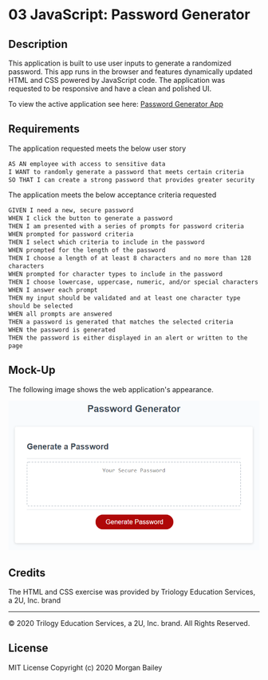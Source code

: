 # 03 JavaScript: Password Generator

## Description

This application is built to use user inputs to generate a randomized password. This app runs in the browser and features dynamically updated HTML and CSS powered by JavaScript code. The application was requested to be responsive and have a clean and polished UI. 

To view the active application see here:
[Password Generator App](https://morgan-b.github.io/passwordgenerator/)


## Requirements

The application requested meets the below user story
```
AS AN employee with access to sensitive data
I WANT to randomly generate a password that meets certain criteria
SO THAT I can create a strong password that provides greater security
```

The application meets the below acceptance criteria requested

```
GIVEN I need a new, secure password
WHEN I click the button to generate a password
THEN I am presented with a series of prompts for password criteria
WHEN prompted for password criteria
THEN I select which criteria to include in the password
WHEN prompted for the length of the password
THEN I choose a length of at least 8 characters and no more than 128 characters
WHEN prompted for character types to include in the password
THEN I choose lowercase, uppercase, numeric, and/or special characters
WHEN I answer each prompt
THEN my input should be validated and at least one character type should be selected
WHEN all prompts are answered
THEN a password is generated that matches the selected criteria
WHEN the password is generated
THEN the password is either displayed in an alert or written to the page
```

## Mock-Up

The following image shows the web application's appearance.

![password generator demo](./Assets/03-javascript-homework-demo.png)

## Credits

The HTML and CSS exercise was provided by Triology Education Services, a 2U, Inc. brand
- - -
© 2020 Trilogy Education Services, a 2U, Inc. brand. All Rights Reserved.

## License

MIT License Copyright (c) 2020 Morgan Bailey